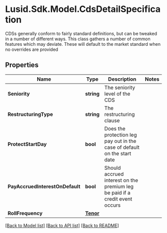 # Lusid.Sdk.Model.CdsDetailSpecification
CDSs generally conform to fairly standard definitions, but can be tweaked in a number of different ways.  This class gathers a number of common features which may deviate. These will default to the market standard when  no overrides are provided
## Properties

Name | Type | Description | Notes
------------ | ------------- | ------------- | -------------
**Seniority** | **string** | The seniority level of the CDS | 
**RestructuringType** | **string** | The restructuring clause | 
**ProtectStartDay** | **bool** | Does the protection leg pay out in the case of default on the start date | 
**PayAccruedInterestOnDefault** | **bool** | Should accrued interest on the premium leg be paid if a credit event occurs | 
**RollFrequency** | [**Tenor**](Tenor.md) |  | 

[[Back to Model list]](../README.md#documentation-for-models) [[Back to API list]](../README.md#documentation-for-api-endpoints) [[Back to README]](../README.md)

